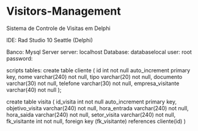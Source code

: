 # Visitors-Management
Sistema de Controle de Visitas em Delphi

IDE: Rad Studio 10 Seattle (Delphi)

Banco: Mysql Server
server: localhost
Database: databaselocal
user: root
password:

scripts tables:
create table cliente (
id int not null auto_increment primary key,
nome varchar(240) not null,
tipo varchar(20) not null,
documento varchar(30) not null,
telefone varchar(30) not null,
empresa_visitante varchar(40) not null
);

create table visita (
id_visita int not null auto_increment primary key,
objetivo_visita varchar(240) not null,
hora_entrada varchar(240) not null,
hora_saida varchar(240) not null,
setor_visita varchar(240) not null,
fk_visitante int not null,
foreign key (fk_visitante) references cliente(id)
)
